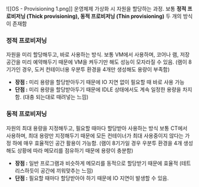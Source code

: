 ![[OS - Provisioning 1.png]]
운영체제 가상화 시 자원을 할당하는 과정.
보통 **정적 프로비저닝 (Thick provisioning), 동적 프로비저닝 (Thin provisioning)** 두 개의 방식이 존재함
### 정적 프로비저닝
자원을 미리 할당해두고, 바로 사용하는 방식.
보통 VM에서 사용하며, 코어나 램, 저장공간을 미리 예약해두기 때문에 VM을 켜두기만 해도 성능이 모자라질 수 있음. (램이 8기가인 경우, 도커 컨테이너용 우분투 환경을 4개만 생성해도 용량이 부족함)
- **장점 :** 미리 용량을 할당받아두기 때문에 IO 지연 없이 필요할 때 바로 사용 가능
- **단점 :** 미리 용량을 할당받아두기 때문에 IDLE 상태에서도 계속 일정한 용량을 차지함. (대충 되는대로 때려넣는 느낌)
### 동적 프로비저닝
자원의 최대 용량을 지정해두고, 필요할 때마다 할당받아 사용하는 방식
보통 CT에서 사용하며, 최대 용량만 지정해두기 때문에 모든 컨테이너가 최대 사용중이지 않다는 가정 하에 매우 효율적인 공간 활용이 가능함. (램이 8기가일 경우 우분투 환경을 4개 생성해도 상황에 따라 메모리를 점유하기 때문에 용량이 충분함)
- **장점 :** 일반 프로그램과 비슷하게 메모리를 동적으로 할당받기 때문에 효율적 (테트리스하듯이 공간에 끼워맞추는 느낌)
- **단점 :** 필요할 때마다 할당받아야 하기 때문에 IO 지연이 발생할 수 있음.